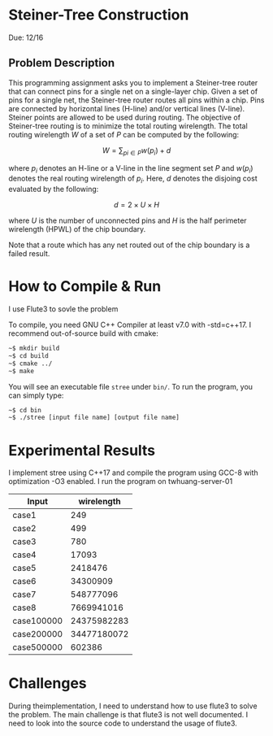 # Steiner-Tree Construction

Due: 12/16

## Problem Description

This programming assignment asks you to implement a Steiner-tree router 
that can connect pins for a single net on a single-layer chip. 
Given a set of pins for a single net, the Steiner-tree router routes all pins within a chip. 
Pins are connected by horizontal lines (H-line) and/or vertical lines (V-line). 
Steiner points are allowed to be used during routing.
The objective of Steiner-tree routing is to minimize the total routing wirelength. 
The total routing wirelength $W$ of a set of $P$ can be computed by the following:

$$
W = \sum_{pi \in P} w(p_i) + d
$$

where $p_i$ denotes an H-line or a V-line in the line segment set $P$ and $w(p_i)$ denotes the real routing wirelength of $p_i$. Here, $d$ denotes the disjoing cost evaluated by the following:

$$
d = 2 \times U \times H
$$

where $U$ is the number of unconnected pins and $H$ is the half perimeter wirelength (HPWL) of the chip boundary.

Note that a route which has any net routed out of the chip boundary is a failed result.

# How to Compile & Run

I use Flute3 to sovle the problem

To compile, you need GNU C++ Compiler at least v7.0 with -std=c++17. I recommend out-of-source build with cmake:

```bash
~$ mkdir build
~$ cd build
~$ cmake ../
~$ make
```

You will see an executable file `stree` under `bin/`.
To run the program, you can simply type:

```bash
~$ cd bin
~$ ./stree [input file name] [output file name] 
```


# Experimental Results
I implement stree using C++17 and compile the program using GCC-8 with optimization -O3 enabled. I run the program on twhuang-server-01


| Input       | wirelength |
|-------------|------------|
| case1       | 249 |
| case2       | 499 | 
| case3       | 780 | 
| case4       | 17093 | 
| case5       | 2418476 | 
| case6       | 34300909 | 
| case7       | 548777096 | 
| case8       | 7669941016 | 
| case100000  | 24375982283 |
| case200000  | 34477180072 |
| case500000  | 602386 |  


# Challenges
During theimplementation, I need to understand how to use flute3 to solve the problem. The main challenge is that flute3 is not well documented. I need to look into the source code to understand the usage of flute3.  


